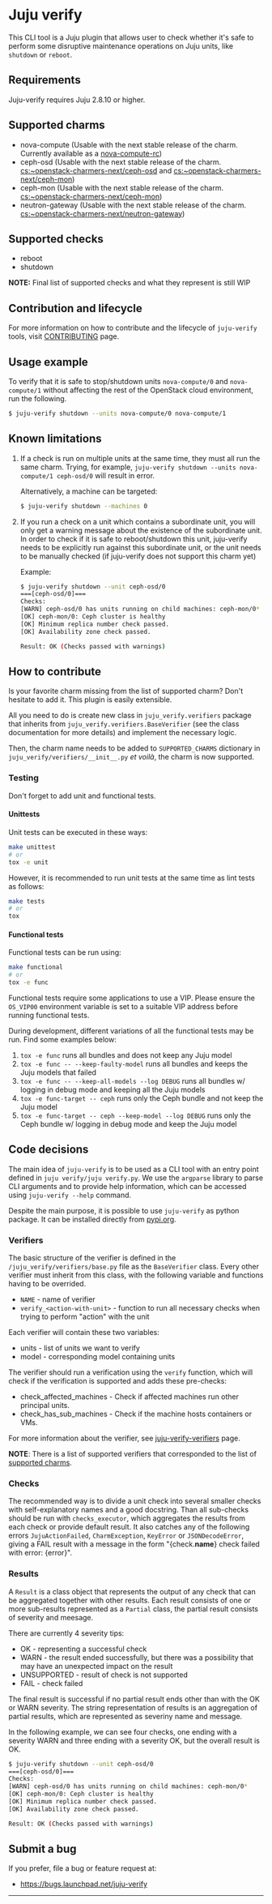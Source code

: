 # Juju verify

This CLI tool is a Juju plugin that allows user to check whether it's safe
to perform some disruptive maintenance operations on Juju units, like `shutdown`
or `reboot`.

## Requirements

Juju-verify requires Juju 2.8.10 or higher.

## Supported charms

* nova-compute (Usable with the next stable release of the charm. Currently available as a [nova-compute-rc])
* ceph-osd (Usable with the next stable release of the charm. [cs:~openstack-charmers-next/ceph-osd] and [cs:~openstack-charmers-next/ceph-mon])
* ceph-mon (Usable with the next stable release of the charm. [cs:~openstack-charmers-next/ceph-mon])
* neutron-gateway (Usable with the next stable release of the charm. [cs:~openstack-charmers-next/neutron-gateway])

## Supported checks

* reboot
* shutdown

**NOTE:** Final list of supported checks and what they represent is still WIP

## Contribution and lifecycle

For more information on how to contribute and the lifecycle of ``juju-verify`` tools,
visit [CONTRIBUTING] page.

## Usage example

To verify that it is safe to stop/shutdown units `nova-compute/0` and
`nova-compute/1` without affecting the rest of the OpenStack cloud environment,
run the following.

```bash
$ juju-verify shutdown --units nova-compute/0 nova-compute/1
```

## Known limitations

1. If a check is run on multiple units at the same time, they must all run
   the same charm. Trying, for example, `juju-verify shutdown --units nova-compute/1
   ceph-osd/0` will result in error.

   Alternatively, a machine can be targeted:

   ```bash
   $ juju-verify shutdown --machines 0
   ```

2. If you run a check on a unit which contains a subordinate unit, you will only get
   a warning message about the existence of the subordinate unit. In order to check if
   it is safe to reboot/shutdown this unit, juju-verify needs to be explicitly run 
   against this subordinate unit, or the unit needs to be manually checked (if
   juju-verify does not support this charm yet)

   Example:
   ```bash
   $ juju-verify shutdown --unit ceph-osd/0
   ===[ceph-osd/0]===
   Checks:
   [WARN] ceph-osd/0 has units running on child machines: ceph-mon/0*
   [OK] ceph-mon/0: Ceph cluster is healthy
   [OK] Minimum replica number check passed.
   [OK] Availability zone check passed.

   Result: OK (Checks passed with warnings)
   ```

## How to contribute

Is your favorite charm missing from the list of supported charm? Don't hesitate
to add it. This plugin is easily extensible.

All you need to do is create new class in `juju_verify.verifiers` package that
inherits from `juju_verify.verifiers.BaseVerifier` (see the class documentation for
more details) and implement the necessary logic.

Then, the charm name needs to be added to `SUPPORTED_CHARMS` dictionary in
`juju_verify/verifiers/__init__.py` *et voilà*, the charm is now supported.

### Testing

Don't forget to add unit and functional tests.

#### Unittests

Unit tests can be executed in these ways:

```bash
make unittest
# or
tox -e unit
```
However, it is recommended to run unit tests at the same time as lint tests as follows:

```bash
make tests
# or
tox
```

#### Functional tests

Functional tests can be run using:

```bash
make functional
# or
tox -e func
```

Functional tests require some applications to use a VIP. Please ensure the `OS_VIP00`
environment variable is set to a suitable VIP address before running functional tests.

During development, different variations of all the functional tests may be run.
Find some examples below:

1. `tox -e func` runs all bundles and does not keep any Juju model
2. `tox -e func -- --keep-faulty-model` runs all bundles and keeps the Juju models that
                                        failed
3. `tox -e func -- --keep-all-models --log DEBUG` runs all bundles w/ logging in debug 
                                                  mode and keeping all the Juju models
4. `tox -e func-target -- ceph` runs only the Ceph bundle and not keep the Juju model
5. `tox -e func-target -- ceph --keep-model --log DEBUG` runs only the Ceph bundle w/
                                                         logging in debug mode and keep
                                                         the Juju model 

## Code decisions

The main idea of `juju-verify` is to be used as a CLI tool with an entry point defined
in `juju verify/juju verify.py`. We use the `argparse` library to parse CLI arguments
and to provide help information, which can be accessed using `juju-verify --help`
command.

Despite the main purpose, it is possible to use `juju-verify` as python package. It
can be installed directly from [pypi.org].

### Verifiers

The basic structure of the verifier is defined in the `/juju_verify/verifiers/base.py`
file as the `BaseVerifier` class. Every other verifier must inherit from this class,
with the following variable and functions having to be overrided. 

* `NAME` - name of verifier
* `verify_<action-with-unit>` - function to run all necessary checks when trying to 
	                          perform "action" with the unit

Each verifier will contain these two variables:

* units - list of units we want to verify
* model - corresponding model containing units

The verifier should run a verification using the `verify` function, which will check
if the verification is supported and adds these pre-checks:

* check_affected_machines - Check if affected machines run other principal units.
* check_has_sub_machines - Check if the machine hosts containers or VMs.

For more information about the verifier, see [juju-verify-verifiers] page.

**NOTE**: There is a list of supported verifiers that corresponded to the list of
[supported charms](#supported-charms).

### Checks

The recommended way is to divide a unit check into several smaller checks with
self-explanatory names and a good docstring. Than all sub-checks should be run with
`checks_executor`, which aggregates the results from each check or provide default
result. It also catches any of the following errors `JujuActionFailed`,
`CharmException`, `KeyError` or `JSONDecodeError`, giving a FAIL result with a message
in the form "{check.__name__} check failed with error: {error}".

### Results

A `Result` is a class object that represents the output of any check that can be
aggregated together with other results. Each result consists of one or more sub-results
represented as a `Partial` class, the partial result consists of severity and meesage.

There are currently 4 severity tips:

* OK - representing a successful check
* WARN - the result ended successfully, but there was a possibility that may have
         an unexpected impact on the result 
* UNSUPPORTED - result of check is not supported
* FAIL - check failed

The final result is successful if no partial result ends other than with the OK or
WARN severity. The string representation of results is an aggregation of partial
results, which are represented as severiny name and message.

In the following example, we can see four checks, one ending with a severity WARN
and three ending with a severity OK, but the overall result is OK.
   
```bash
$ juju-verify shutdown --unit ceph-osd/0
===[ceph-osd/0]===
Checks:
[WARN] ceph-osd/0 has units running on child machines: ceph-mon/0*
[OK] ceph-mon/0: Ceph cluster is healthy
[OK] Minimum replica number check passed.
[OK] Availability zone check passed.

Result: OK (Checks passed with warnings)
```

## Submit a bug

If you prefer, file a bug or feature request at:

* https://bugs.launchpad.net/juju-verify


---
[pypi.org]: https://pypi.org/
[juju-verify-verifiers]: https://juju-verify.readthedocs.io/en/latest/verifiers.html
[CONTRIBUTING]: https://juju-verify.readthedocs.io/en/latest/contributing.html
[nova-compute-rc]: https://jaas.ai/u/openstack-charmers-next/nova-compute/562
[cs:~openstack-charmers-next/ceph-osd]: https://jaas.ai/u/openstack-charmers-next/ceph-osd
[cs:~openstack-charmers-next/ceph-mon]: https://jaas.ai/u/openstack-charmers-next/ceph-mon
[cs:~openstack-charmers-next/neutron-gateway]: https://jaas.ai/u/openstack-charmers-next/neutron-gateway
